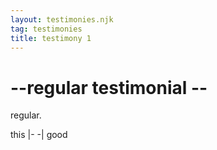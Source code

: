 ```yaml
---
layout: testimonies.njk
tag: testimonies
title: testimony 1
---
```


# --regular testimonial --

regular.

this |- -| good